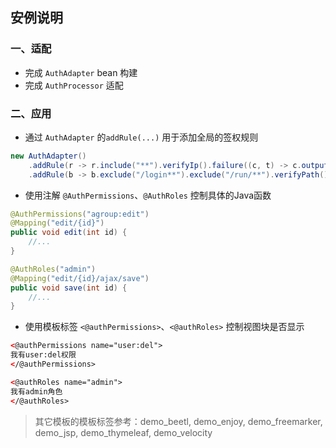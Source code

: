 
## 安例说明

### 一、适配

* 完成 `AuthAdapter` bean 构建
* 完成 `AuthProcessor` 适配

### 二、应用

* 通过 `AuthAdapter` 的`addRule(...)` 用于添加全局的签权规则
 
```java
new AuthAdapter()
    .addRule(r -> r.include("**").verifyIp().failure((c, t) -> c.output("你的IP不在白名单"))) //添加规则
    .addRule(b -> b.exclude("/login**").exclude("/run/**").verifyPath()) //添加规则

``` 

* 使用注解 `@AuthPermissions`、`@AuthRoles` 控制具体的Java函数
  
```java
@AuthPermissions("agroup:edit")
@Mapping("edit/{id}")
public void edit(int id) {
    //...
}

@AuthRoles("admin")
@Mapping("edit/{id}/ajax/save")
public void save(int id) {
    //...
}
```


* 使用模板标签 `<@authPermissions>`、`<@authRoles>` 控制视图块是否显示

```html
<@authPermissions name="user:del">
我有user:del权限
</@authPermissions>

<@authRoles name="admin">
我有admin角色
</@authRoles>
```


> 其它模板的模板标签参考：demo_beetl, demo_enjoy, demo_freemarker, demo_jsp, demo_thymeleaf, demo_velocity